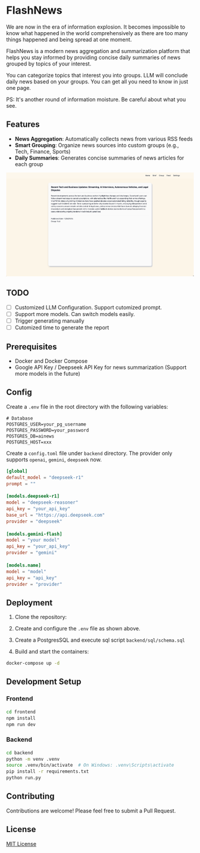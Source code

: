 # FlashNews

We are now in the era of information explosion. It becomes impossible to know what happened in the world comprehensively as there are too many things happened and being spread at one moment.

FlashNews is a modern news aggregation and summarization platform that helps you stay informed by providing concise daily summaries of news grouped by topics of your interest.

You can categorize topics that interest you into groups. LLM will conclude daily news based on your groups. You can get all you need to know in just one page.

PS: It's another round of information moisture. Be careful about what you see.

## Features

- **News Aggregation**: Automatically collects news from various RSS feeds
- **Smart Grouping**: Organize news sources into custom groups (e.g., Tech, Finance, Sports)
- **Daily Summaries**: Generates concise summaries of news articles for each group

![Showcase](https://raw.githubusercontent.com/FaustsRep/picbed/main/notes/CleanShot%202025-05-17%20at%2012.03.32%402x.png)

## TODO

- [ ] Customized LLM Configuration. Support cutomized prompt.
- [ ] Support more models. Can switch models easily.
- [ ] Trigger generating manually
- [ ] Cutomized time to generate the report

## Prerequisites

- Docker and Docker Compose
- Google API Key / Deepseek API Key for news summarization (Support more models in the future)

## Config

Create a `.env` file in the root directory with the following variables:

```env
# Database
POSTGRES_USER=your_pg_username
POSTGRES_PASSWORD=your_password
POSTGRES_DB=ainews
POSTGRES_HOST=xxx

```

Create a `config.toml` file under `backend` directory. The provider only supports `openai`, `gemini`, `deepseek` now.

```toml
[global]
default_model = "deepseek-r1"
prompt = ""

[models.deepseek-r1]
model = "deepseek-reasoner"
api_key = "your_api_key"
base_url = "https://api.deepseek.com"
provider = "deepseek"

[models.gemini-flash]
model = "your model"
api_key = "your_api_key"
provider = "gemini"

[models.name]
model = "model"
api_key = "api_key"
provider = "provider"
```

## Deployment

1. Clone the repository:

2. Create and configure the `.env` file as shown above.

3. Create a PostgresSQL and execute sql script `backend/sql/schema.sql`

4. Build and start the containers:

```bash
docker-compose up -d
```

## Development Setup

### Frontend

```bash
cd frontend
npm install
npm run dev
```

### Backend

```bash
cd backend
python -m venv .venv
source .venv/bin/activate  # On Windows: .venv\Scripts\activate
pip install -r requirements.txt
python run.py
```

## Contributing

Contributions are welcome! Please feel free to submit a Pull Request.

## License

[MIT License](LICENSE)
